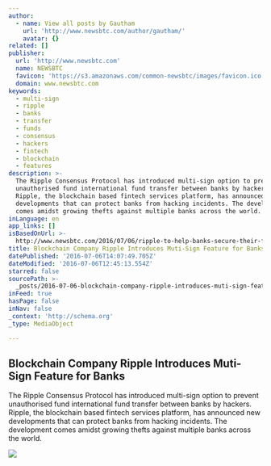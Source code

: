 ```yaml
---
author:
  - name: View all posts by Gautham
    url: 'http://www.newsbtc.com/author/gautham/'
    avatar: {}
related: []
publisher:
  url: 'http://www.newsbtc.com'
  name: NEWSBTC
  favicon: 'https://s3.amazonaws.com/common-newsbtc/images/favicon.ico'
  domain: www.newsbtc.com
keywords:
  - multi-sign
  - ripple
  - banks
  - transfer
  - funds
  - consensus
  - hackers
  - fintech
  - blockchain
  - features
description: >-
  The Ripple Consensus Protocol has introduced multi-sign option to prevent
  unauthorised fund international fund transfer between banks by hackers.
  Ripple, the blockchain based fintech services platform, has announced new
  developments that can protect banks from hacking incidents. The development
  comes amidst growing thefts against multiple banks across the world.
inLanguage: en
app_links: []
isBasedOnUrl: >-
  http://www.newsbtc.com/2016/07/06/ripple-to-help-banks-secure-their-funds-using-multi-sign-feature-on-blockchain/
title: Blockchain Company Ripple Introduces Muti-Sign Feature for Banks
datePublished: '2016-07-06T14:07:49.705Z'
dateModified: '2016-07-06T12:45:13.554Z'
starred: false
sourcePath: >-
  _posts/2016-07-06-blockchain-company-ripple-introduces-muti-sign-feature-for-b.md
inFeed: true
hasPage: false
inNav: false
_context: 'http://schema.org'
_type: MediaObject

---
```

<article style=""><h1>Blockchain Company Ripple Introduces Muti-Sign Feature for Banks</h1><p>The Ripple Consensus Protocol has introduced multi-sign option to prevent unauthorised fund international fund transfer between banks by hackers. Ripple, the blockchain based fintech services platform, has announced new developments that can protect banks from hacking incidents. The development comes amidst growing thefts against multiple banks across the world.</p><img src="http://s3.amazonaws.com/main-newsbtc-images/2016/07/06130735/Ripple.jpg" /></article>